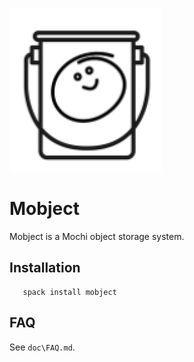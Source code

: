 ![logo](mobject_logo.png) 
# Mobject

  Mobject is a Mochi object storage system.
  
## Installation

```
   spack install mobject
```

## FAQ

See `doc\FAQ.md`.


